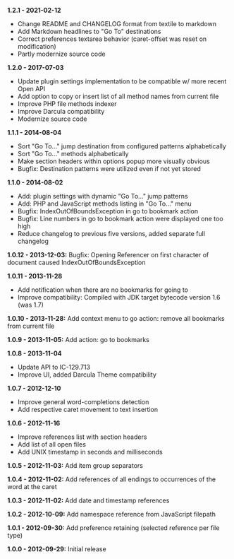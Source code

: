 **1.2.1 - 2021-02-12**
* Change README and CHANGELOG format from textile to markdown
* Add Markdown headlines to "Go To" destinations
* Correct preferences textarea behavior (caret-offset was reset on modification)
* Partly modernize source code

**1.2.0 - 2017-07-03**
* Update plugin settings implementation to be compatible w/ more recent Open API
* Add option to copy or insert list of all method names from current file
* Improve PHP file methods indexer
* Improve Darcula compatibility
* Modernize source code

**1.1.1 - 2014-08-04**
* Sort "Go To..." jump destination from configured patterns alphabetically
* Sort "Go To..." methods alphabetically
* Make section headers within options popup more visually obvious
* Bugfix: Destination patterns were utilized even if not yet stored

**1.1.0 - 2014-08-02**
* Add: plugin settings with dynamic "Go To..." jump patterns
* Add: PHP and JavaScript methods listing in "Go To..." menu
* Bugfix: IndexOutOfBoundsException in go to bookmark action
* Bugfix: Line numbers in go to bookmark action were displayed one too high
* Reduce changelog to previous five versions, added separate full changelog

**1.0.12 - 2013-12-03:** Bugfix: Opening Referencer on first character of document caused IndexOutOfBoundsException

**1.0.11 - 2013-11-28**
* Add notification when there are no bookmarks for going to
* Improve compatibility: Compiled with JDK target bytecode version 1.6 (was 1.7)

**1.0.10 - 2013-11-28:** Add context menu to go action: remove all bookmarks from current file

**1.0.9 - 2013-11-05:** Add action: go to bookmarks

**1.0.8 - 2013-11-04**
* Update API to IC-129.713
* Improve UI, added Darcula Theme compatibility

**1.0.7 - 2012-12-10**
* Improve general word-completions detection
* Add respective caret movement to text insertion

**1.0.6 - 2012-11-16**
* Improve references list with section headers
* Add list of all open files
* Add UNIX timestamp in seconds and milliseconds

**1.0.5 - 2012-11-03:** Add item group separators

**1.0.4 - 2012-11-02:** Add references of all endings to occurrences of the word at the caret

**1.0.3 - 2012-11-02:** Add date and timestamp references

**1.0.2 - 2012-10-09:** Add namespace reference from JavaScript filepath

**1.0.1 - 2012-09-30:** Add preference retaining (selected reference per file type)

**1.0.0 - 2012-09-29:** Initial release
